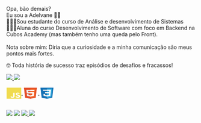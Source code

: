 Opa, bão demais? <br> Eu sou a Adelvane 👩🏾 
<br> 👩🏾‍🎓Sou estudante do curso de Análise e desenvolvimento de Sistemas<br>
      👩🏾‍💻Aluna do curso Desenvolvimento de Software com foco em Backend na Cubos Academy (mas também tenho uma queda pelo Front).
      <br> <br>
      Nota sobre mim: Diria que a curiosidade e a minha comunicação são meus pontos mais fortes. 

  🤓 Toda história de sucesso traz episódios de desafios e fracassos!
  
   <div>
  <a href="https://github.com/AdelvaneFerreira">
  <img height="180em" src="https://github-readme-stats.vercel.app/api?username=adelvaneferreira&show_icons=true&theme=merko&include_all_commits=true&count_private=true"/>
  <img height="180em" src="https://github-readme-stats.vercel.app/api/top-langs/?username=adelvaneferreira&layout=compact&langs_count=7&theme=merko"/>
</div>
  <div style="display: inline_block"><br>
  <img align="center" alt="Rafa-Js" height="30" width="40" src="https://raw.githubusercontent.com/devicons/devicon/master/icons/javascript/javascript-plain.svg">
  <img align="center" alt="Rafa-HTML" height="30" width="40" src="https://raw.githubusercontent.com/devicons/devicon/master/icons/html5/html5-original.svg">
  <img align="center" alt="Rafa-CSS" height="30" width="40" src="https://raw.githubusercontent.com/devicons/devicon/master/icons/css3/css3-original.svg">
 </div>

  ##
  
  <div> 
  <a href="https://www.instagram.com/adelvane.ferreira/" target="_blank"><img src="https://img.shields.io/badge/-Instagram-%23E4405F?style=for-the-badge&logo=instagram&logoColor=white" target="_blank"></a>
 	<a href="https://mobile.twitter.com/AdelvaneFernan1" target="_blank"><img src="	https://img.shields.io/badge/Gmail-D14836?style=for-the-badge&logo=gmail&logoColor=white"_blank"></a>
     <a href = "mailto: adelvanefernandesfs@gmail.com "> <img src = "https://img.shields.io/badge/-Gmail-%23333?style=for-the-badge&logo=gmail&logoColor=white" target = "_ blank"> </a>
  <a href="https://www.linkedin.com/in/adelvane-ferreira-97732394/" target="_blank"><img src="https://img.shields.io/badge/-LinkedIn-%230077B5?style=for-the-badge&logo=linkedin&logoColor=white" target="_blank"></a>  
</div>

